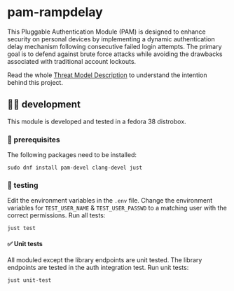 # pam-rampdelay
This Pluggable Authentication Module (PAM) is designed to enhance security on personal devices by implementing a dynamic authentication delay mechanism following consecutive failed login attempts. The primary goal is to defend against brute force attacks while avoiding the drawbacks associated with traditional account lockouts.

Read the whole [Threat Model Description](THREAT_MODEL.md) to understand the intention behind this project.

## 🧑‍💻 development
This module is developed and tested in a fedora 38 distrobox.
### 🔨 prerequisites
The following packages need to be installed:
```console
sudo dnf install pam-devel clang-devel just
```
### 🧪 testing
Edit the environment variables in the `.env` file. Change the environment variables for `TEST_USER_NAME` & `TEST_USER_PASSWD` to a matching user with the correct permissions.
Run all tests:
```console
just test
```
#### ✅ Unit tests
All moduled except the library endpoints are unit tested. The library endpoints are tested in the auth integration test.
Run unit tests:
```console
just unit-test
```